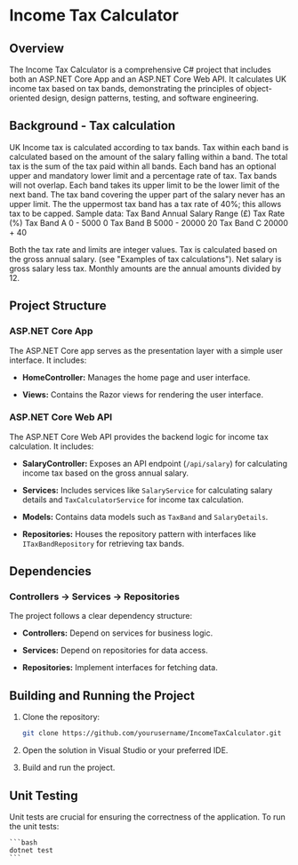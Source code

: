 # Income Tax Calculator

## Overview

The Income Tax Calculator is a comprehensive C# project that includes both an ASP.NET Core App and an ASP.NET Core Web API. It calculates UK income tax based on tax bands, demonstrating the principles of object-oriented design, design patterns, testing, and software engineering.

## Background - Tax calculation

UK Income tax is calculated according to tax bands. Tax within each band is
calculated based on the amount of the salary falling within a band. The total tax is
the sum of the tax paid within all bands. Each band has an optional upper and
mandatory lower limit and a percentage rate of tax. Tax bands will not overlap.
Each band takes its upper limit to be the lower limit of the next band. The tax band
covering the upper part of the salary never has an upper limit. The
the uppermost tax band has a tax rate of 40%; this allows tax to be capped.
Sample data:
Tax Band Annual Salary Range (£) Tax Rate (%)
Tax Band A 0 - 5000 0
Tax Band B 5000 - 20000 20
Tax Band C 20000 + 40

Both the tax rate and limits are integer values. Tax is calculated based on the gross
annual salary. (see "Examples of tax calculations"). Net salary is gross salary less
tax. Monthly amounts are the annual amounts divided by 12.

## Project Structure

### ASP.NET Core App

The ASP.NET Core app serves as the presentation layer with a simple user interface. It includes:

- **HomeController:** Manages the home page and user interface.
  
- **Views:** Contains the Razor views for rendering the user interface.

### ASP.NET Core Web API

The ASP.NET Core Web API provides the backend logic for income tax calculation. It includes:

- **SalaryController:** Exposes an API endpoint (`/api/salary`) for calculating income tax based on the gross annual salary.

- **Services:** Includes services like `SalaryService` for calculating salary details and `TaxCalculatorService` for income tax calculation.

- **Models:** Contains data models such as `TaxBand` and `SalaryDetails`.

- **Repositories:** Houses the repository pattern with interfaces like `ITaxBandRepository` for retrieving tax bands.


## Dependencies

### Controllers -> Services -> Repositories

The project follows a clear dependency structure:

- **Controllers:** Depend on services for business logic.
  
- **Services:** Depend on repositories for data access.
  
- **Repositories:** Implement interfaces for fetching data.

## Building and Running the Project

1. Clone the repository:

   ```bash
   git clone https://github.com/yourusername/IncomeTaxCalculator.git
   ```

2. Open the solution in Visual Studio or your preferred IDE.

3. Build and run the project.

## Unit Testing
Unit tests are crucial for ensuring the correctness of the application. To run the unit tests:

	```bash
	dotnet test
	```
	
